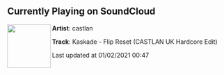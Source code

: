 ## Currently Playing on SoundCloud

[<img align="left" width="100" src="https://i1.sndcdn.com/artworks-Vz9qEawe0lzzKUt9-c8GWyg-t50x50.jpg">](https://soundcloud.com/castlan/kaskade-flip-reset-castlan-uk-hardcore-edit)

**Artist**: castlan 

**Track**: Kaskade - Flip Reset (CASTLAN UK Hardcore Edit)

Last updated at 01/02/2021 00:47
